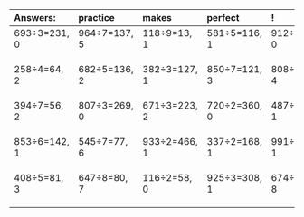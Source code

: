 | Answers: | practice | makes | perfect | ! |
| :--- | :--- | :--- | :--- | :--- |
| 693÷3=231, 0 | 964÷7=137, 5 | 118÷9=13, 1 | 581÷5=116, 1 | 912÷2=456, 0 | 
|   |   |   |   |   | 
|   |   |   |   |   | 
|   |   |   |   |   | 
| 258÷4=64, 2 | 682÷5=136, 2 | 382÷3=127, 1 | 850÷7=121, 3 | 808÷6=134, 4 | 
|   |   |   |   |   | 
|   |   |   |   |   | 
|   |   |   |   |   | 
| 394÷7=56, 2 | 807÷3=269, 0 | 671÷3=223, 2 | 720÷2=360, 0 | 487÷9=54, 1 | 
|   |   |   |   |   | 
|   |   |   |   |   | 
|   |   |   |   |   | 
| 853÷6=142, 1 | 545÷7=77, 6 | 933÷2=466, 1 | 337÷2=168, 1 | 991÷5=198, 1 | 
|   |   |   |   |   | 
|   |   |   |   |   | 
|   |   |   |   |   | 
| 408÷5=81, 3 | 647÷8=80, 7 | 116÷2=58, 0 | 925÷3=308, 1 | 674÷9=74, 8 | 
|   |   |   |   |   | 
|   |   |   |   |   | 
|   |   |   |   |   | 
